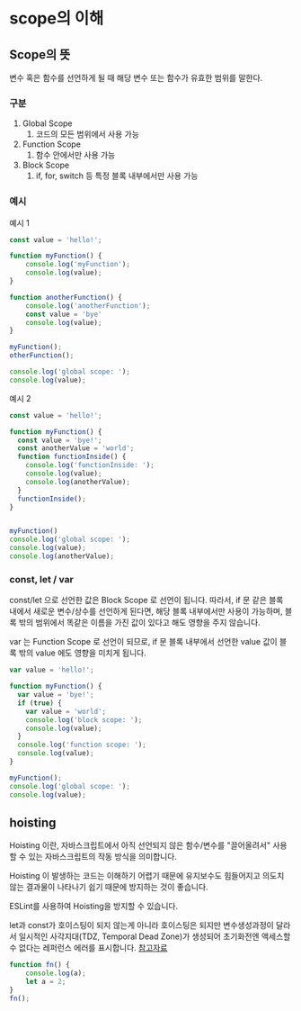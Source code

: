 # scope의 이해

## Scope의 뜻

변수 혹은 함수를 선언하게 될 때 해당 변수 또는 함수가 유효한 범위를 말한다.

### 구분

1. Global Scope
   1. 코드의 모든 범위에서 사용 가능
2. Function Scope
   1. 함수 안에서만 사용 가능
3. Block Scope
   1. if, for, switch 등 특정 블록 내부에서만 사용 가능

### 예시

예시 1

```javascript
const value = 'hello!';

function myFunction() {
    console.log('myFunction');
    console.log(value);
}

function anotherFunction() {
    console.log('anotherFunction');
    const value = 'bye'
    console.log(value);
}

myFunction();
otherFunction();

console.log('global scope: ');
console.log(value);
```

예시 2

```javascript
const value = 'hello!';

function myFunction() {
  const value = 'bye!';
  const anotherValue = 'world';
  function functionInside() {
    console.log('functionInside: ');
    console.log(value);
    console.log(anotherValue);
  }
  functionInside();
}


myFunction()
console.log('global scope: ');
console.log(value);
console.log(anotherValue);
```


### const, let / var

const/let 으로 선언한 값은 Block Scope 로 선언이 됩니다. 따라서, if 문 같은 블록 내에서 새로운 변수/상수를 선언하게 된다면, 해당 블록 내부에서만 사용이 가능하며, 블록 밖의 범위에서 똑같은 이름을 가진 값이 있다고 해도 영향을 주지 않습니다.

var 는 Function Scope 로 선언이 되므로, if 문 블록 내부에서 선언한 value 값이 블록 밖의 value 에도 영향을 미치게 됩니다.

```javascript
var value = 'hello!';

function myFunction() {
  var value = 'bye!';
  if (true) {
    var value = 'world';
    console.log('block scope: ');
    console.log(value);
  }
  console.log('function scope: ');
  console.log(value);
}

myFunction();
console.log('global scope: ');
console.log(value);
```

## hoisting

Hoisting 이란, 자바스크립트에서 아직 선언되지 않은 함수/변수를 "끌어올려서" 사용 할 수 있는 자바스크립트의 작동 방식을 의미합니다.

Hoisting 이 발생하는 코드는 이해하기 어렵기 때문에 유지보수도 힘들어지고 의도치 않는 결과물이 나타나기 쉽기 때문에 방지하는 것이 좋습니다.

ESLint를 사용하여 Hoisting을 방지할 수 있습니다.

let과 const가 호이스팅이 되지 않는게 아니라 호이스팅은 되지만 변수생성과정이 달라서 일시적인 사각지대(TDZ, Temporal Dead Zone)가 생성되어 초기화전엔 액세스할수 없다는 레퍼런스 에러를 표시합니다.
[참고자료](https://medium.com/korbit-engineering/let%EA%B3%BC-const%EB%8A%94-%ED%98%B8%EC%9D%B4%EC%8A%A4%ED%8C%85-%EB%90%A0%EA%B9%8C-72fcf2fac365)

```javascript
function fn() {
    console.log(a);
    let a = 2;
}
fn();
```
